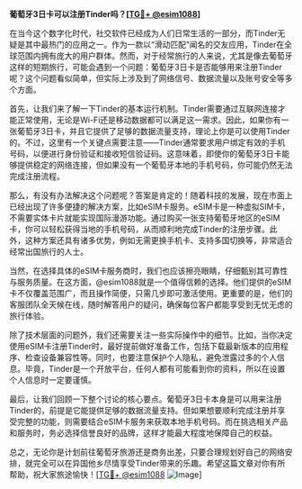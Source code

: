 **葡萄牙3日卡可以注册Tinder吗？[[TG💪+ @esim1088](https://t.me/s/esim1088)]**

在当今这个数字化时代，社交软件已经成为人们日常生活的一部分，而Tinder无疑是其中最热门的应用之一。作为一款以“滑动匹配”闻名的交友应用，Tinder在全球范围内拥有庞大的用户群体。然而，对于经常旅行的人来说，尤其是像去葡萄牙这样的短期旅行，可能会遇到一个问题：葡萄牙3日卡是否能够用来注册Tinder呢？这个问题看似简单，但实际上涉及到了网络信号、数据流量以及账号安全等多个方面。

首先，让我们来了解一下Tinder的基本运行机制。Tinder需要通过互联网连接才能正常使用，无论是Wi-Fi还是移动数据都可以满足这一需求。因此，如果你有一张葡萄牙3日卡，并且它提供了足够的数据流量支持，理论上你是可以使用Tinder的。不过，这里有一个关键点需要注意——Tinder通常要求用户绑定有效的手机号码，以便进行身份验证和接收短信验证码。这意味着，即使你的葡萄牙3日卡能够提供稳定的网络连接，但如果没有一个葡萄牙本地的手机号码，你可能仍然无法完成注册流程。

那么，有没有办法解决这个问题呢？答案是肯定的！随着科技的发展，现在市面上已经出现了许多便捷的解决方案，比如eSIM卡服务。eSIM卡是一种虚拟SIM卡，不需要实体卡片就能实现国际漫游功能。通过购买一张支持葡萄牙地区的eSIM卡，你可以轻松获得当地的手机号码，从而顺利地完成Tinder的注册步骤。此外，这种方案还具有诸多优势，例如无需更换手机卡、支持多国切换等，非常适合经常出国旅行的人士。

当然，在选择具体的eSIM卡服务商时，我们也应该擦亮眼睛，仔细甄别其可靠性与服务质量。在这方面，@esim1088就是一个值得信赖的选择。他们提供的eSIM卡不仅覆盖范围广，而且操作简便，只需几步即可激活使用。更重要的是，他们的客服团队全天候在线，随时解答用户的疑问，确保每位客户都能享受到无忧无虑的旅行体验。

除了技术层面的问题外，我们还需要关注一些实际操作中的细节。比如，当你决定使用eSIM卡注册Tinder时，最好提前做好准备工作，包括下载最新版本的应用程序、检查设备兼容性等。同时，也要注意保护个人隐私，避免泄露过多的个人信息。毕竟，Tinder是一个开放平台，任何人都有可能看到你的资料，所以在设置个人信息时一定要谨慎。

最后，让我们回顾一下整个讨论的核心要点。葡萄牙3日卡本身是可以用来注册Tinder的，前提是它能提供足够的数据流量支持。但如果想要顺利完成注册并享受完整的功能，则需要结合eSIM卡服务来获取本地手机号码。而在挑选相关产品和服务时，务必选择信誉良好的品牌，这样才能最大程度地保障自己的权益。

总之，无论你是计划前往葡萄牙旅游还是商务出差，只要合理规划好自己的网络安排，就完全可以在异国他乡尽情享受Tinder带来的乐趣。希望这篇文章对你有所帮助，祝大家旅途愉快！[[TG💪+ @esim1088](https://t.me/s/esim1088) ![Image](https://i.postimg.cc/4NQfJmqS/Snipaste-2025-05-13-00-14-12.png)]